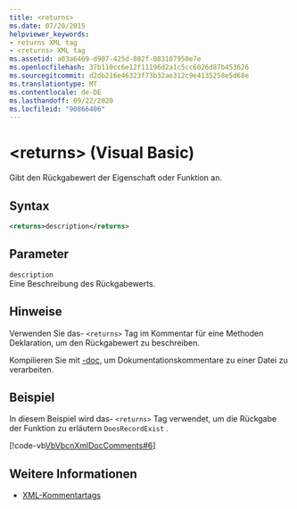 ```yaml
---
title: <returns>
ms.date: 07/20/2015
helpviewer_keywords:
- returns XML tag
- <returns> XML tag
ms.assetid: a03a6469-d907-425d-882f-083187950e7e
ms.openlocfilehash: 37b110cc6e12f11196d2a1c5cc6026d87b453626
ms.sourcegitcommit: d2db216e46323f73b32ae312c9e4135258e5d68e
ms.translationtype: MT
ms.contentlocale: de-DE
ms.lasthandoff: 09/22/2020
ms.locfileid: "90866406"
---
```

# <a name="returns-visual-basic"></a>\<returns> (Visual Basic)

Gibt den Rückgabewert der Eigenschaft oder Funktion an.  
  
## <a name="syntax"></a>Syntax  
  
```xml  
<returns>description</returns>  
```  
  
## <a name="parameters"></a>Parameter  

 `description`  
 Eine Beschreibung des Rückgabewerts.  
  
## <a name="remarks"></a>Hinweise  

 Verwenden Sie das- `<returns>` Tag im Kommentar für eine Methoden Deklaration, um den Rückgabewert zu beschreiben.  
  
 Kompilieren Sie mit [-doc](../../reference/command-line-compiler/doc.md), um Dokumentationskommentare zu einer Datei zu verarbeiten.  
  
## <a name="example"></a>Beispiel  

 In diesem Beispiel wird das- `<returns>` Tag verwendet, um die Rückgabe der Funktion zu erläutern `DoesRecordExist` .  
  
 [!code-vb[VbVbcnXmlDocComments#6](~/samples/snippets/visualbasic/VS_Snippets_VBCSharp/VbVbcnXmlDocComments/VB/Class1.vb#6)]  
  
## <a name="see-also"></a>Weitere Informationen

- [XML-Kommentartags](index.md)
